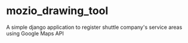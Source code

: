 # mozio_drawing_tool
A simple django application to register shuttle company's service areas using Google Maps API
